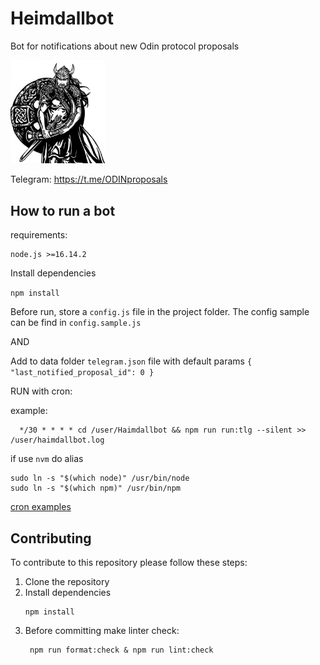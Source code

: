 
# Heimdallbot
Bot for notifications about new Odin protocol proposals

<img src="heimdall.png" width="30%">

Telegram: https://t.me/ODINproposals


## How to run a bot

requirements:
``` 
node.js >=16.14.2
```


Install dependencies

`npm install`

Before run, store a `config.js` file in the project folder. The config sample can be find in `config.sample.js`

AND 

Add to data folder `telegram.json` file with default params `{ "last_notified_proposal_id": 0 }`

RUN with cron:

example:
```
  */30 * * * * cd /user/Haimdallbot && npm run run:tlg --silent >> /user/haimdallbot.log
```
if use `nvm` do alias 

```
sudo ln -s "$(which node)" /usr/bin/node
sudo ln -s "$(which npm)" /usr/bin/npm
```
[cron examples](https://crontab.guru/examples.html)


## Contributing

To contribute to this repository please follow these steps:

1. Clone the repository
2. Install dependencies
    ```
    npm install
    ```
3. Before committing make linter check:
    ```
     npm run format:check & npm run lint:check
    ```

